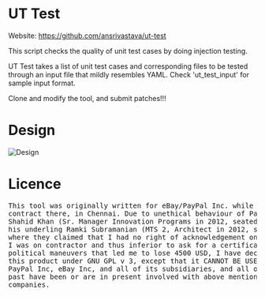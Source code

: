 UT Test
=======

Website: https://github.com/ansrivastava/ut-test

This script checks the quality of unit test cases by doing injection testing.

UT Test takes a list of unit test cases and corresponding files to be tested
through an input file that mildly resembles YAML. Check 'ut_test_input' for
sample input format.

Clone and modify the tool, and submit patches!!!

Design
======
![Design](http://wasthefuss.files.wordpress.com/2012/10/uttest_design.jpg)


Licence
======
<pre>
This tool was originally written for eBay/PayPal Inc. while was working on
contract there, in Chennai. Due to unethical behaviour of PayPal staff, namely
Shahid Khan (Sr. Manager Innovation Programs in 2012, seated in San Jose) and
his underling Ramki Subramanian (MTS 2, Architect in 2012, seated in Chennai)
where they claimed that I had no right of acknowledgement on the work because
I was on contractor and thus inferior to ask for a certificate, and due to
political maneuvers that led me to lose 4500 USD, I have decided to release
this product under GNU GPL v 3, except that it CANNOT BE USED in ANY FORM in
PayPal Inc, eBay Inc, and all of its subsidiaries, and all of those who in
past have been or are in present involved with above mentioned people or
companies.
</pre>
